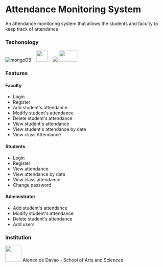 # Attendance Monitoring System

An attendance monitoring system that allows the students and faculty to keep track of attendance

### Techonology
<img src="https://user-images.githubusercontent.com/62866585/209067312-97799b7f-ac54-4971-b515-f215ae619352.png" alt="mongoDB"> &nbsp;&nbsp; <img src="https://user-images.githubusercontent.com/62866585/209066449-c090d855-3826-4e09-97f8-c46cb4dd54b4.png" width="35" height="35"> &nbsp;&nbsp; <img src="https://user-images.githubusercontent.com/62866585/209065557-126d5ff3-51ae-4095-99ee-feea5db405fd.png"> <img src="https://user-images.githubusercontent.com/62866585/209069351-72ad136d-955b-4f0a-acfb-96c1d02dc2f2.png" width="57" height="35">

### Features
#### Faculty
* Login
* Register
* Add student's attendance
* Modify student's attendance
* Delete student's attendance
* View student's attendance
* View student's attendance by date
* View class Attendance
#### Students
* Login
* Register
* View attendance
* View attendance by date
* View class attendance
* Change password
#### Administrator
* Add student's attendance
* Modify student's attendance
* Delete student's attendance
* Add users

### Institution
<img src="https://user-images.githubusercontent.com/62866585/209071815-6c9f0cf5-dd76-493c-a9b8-84f407ce1452.png" width="50" height="50">
Ateneo de Davao - School of Arts and Sciences

